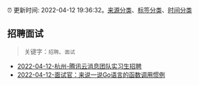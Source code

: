 :alarm_clock: 更新时间: 2022-04-12 19:36:32。[来源分类](../README.md)、[标签分类](../TAGS.md)、[时间分类](../TIMELINE.md)

## 招聘面试


> 关键字：`招聘`、`面试`



- [2022-04-12-杭州-腾讯云消息团队实习生招聘](https://www.v2ex.com/t/846623) 
- [2022-04-12-面试官：来说一说Go语言的函数调用惯例](https://toutiao.io/k/7nne2ee) 